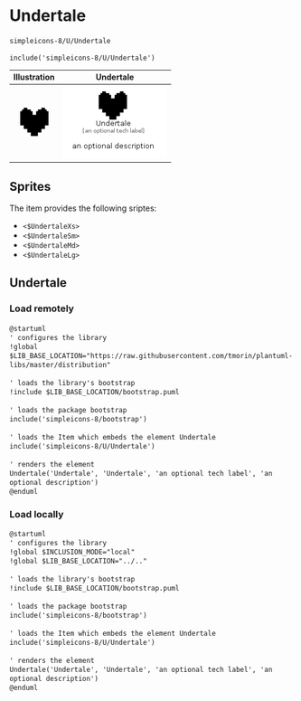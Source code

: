# Undertale


```text
simpleicons-8/U/Undertale
```

```text
include('simpleicons-8/U/Undertale')
```



| Illustration | Undertale |
| :---: | :---: |
| ![illustration for Illustration](../../simpleicons-8/U/Undertale.png) | ![illustration for Undertale](../../simpleicons-8/U/Undertale.Local.png) |



## Sprites
The item provides the following sriptes:

- `<$UndertaleXs>`
- `<$UndertaleSm>`
- `<$UndertaleMd>`
- `<$UndertaleLg>`





## Undertale

### Load remotely
```plantuml
@startuml
' configures the library
!global $LIB_BASE_LOCATION="https://raw.githubusercontent.com/tmorin/plantuml-libs/master/distribution"

' loads the library's bootstrap
!include $LIB_BASE_LOCATION/bootstrap.puml

' loads the package bootstrap
include('simpleicons-8/bootstrap')

' loads the Item which embeds the element Undertale
include('simpleicons-8/U/Undertale')

' renders the element
Undertale('Undertale', 'Undertale', 'an optional tech label', 'an optional description')
@enduml
```

### Load locally
```plantuml
@startuml
' configures the library
!global $INCLUSION_MODE="local"
!global $LIB_BASE_LOCATION="../.."

' loads the library's bootstrap
!include $LIB_BASE_LOCATION/bootstrap.puml

' loads the package bootstrap
include('simpleicons-8/bootstrap')

' loads the Item which embeds the element Undertale
include('simpleicons-8/U/Undertale')

' renders the element
Undertale('Undertale', 'Undertale', 'an optional tech label', 'an optional description')
@enduml
```

